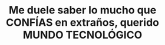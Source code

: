 ---
title: Me duele saber lo mucho que CONFÍAS en extraños, querido MUNDO TECNOLÓGICO
tags: [Cybersecurity, Innovation, Hacking, Software Engineering]
style:
color: 
description: A Harold Dolores, un hombre común y corriente que se encuentra caminando por la calle, lo aborda un completo desconocido y le pregunta...
external_url: https://blog.usejournal.com/how-to-undo-your-git-failure-b76e31ecac74
---